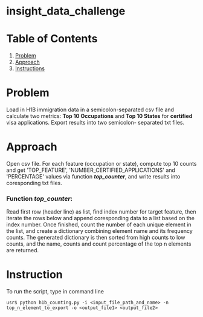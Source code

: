 # insight_data_challenge
# Table of Contents
1. [Problem](README.md#Problem)
2. [Approach](README.md#approach)
3. [Instructions](README.md#instructions)
 

# Problem
Load in H1B immigration data in a semicolon-separated csv file and calculate two metrics: **Top 10 Occupations** and **Top 10 States** for **certified** visa applications. Export results into two semicolon- separated txt files.

# Approach
Open csv file. For each feature (occupation or state), compute top 10 counts and get 'TOP\_FEATURE', 'NUMBER_CERTIFIED\_APPLICATIONS' and 'PERCENTAGE' values via function ***top\_counter***, and write results into coresponding txt files. 

### Function ***top_counter***: 
Read first row (header line) as list, find index number for target feature, then iterate the rows below and append coresponding data to a list based on the index number. Once finished, count the number of each unique element in the list, and create a dictionary combining element name and its frequency counts. The generated dictionary is then sorted from high counts to low counts, and the name, counts and count percentage of the top n elements are returned.

# Instruction
To run the script, type in command line

```
usr$ python h1b_counting.py -i <input_file_path_and_name> -n top_n_element_to_export -o <output_file1> <output_file2> 
```
